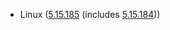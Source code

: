 - Linux ([5.15.185](https://git.kernel.org/pub/scm/linux/kernel/git/stable/linux.git/tag/?h=v5.15.185) (includes [5.15.184](https://git.kernel.org/pub/scm/linux/kernel/git/stable/linux.git/tag/?h=v5.15.184)))

